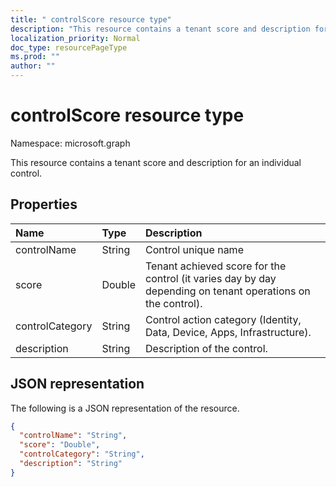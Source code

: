 ```yaml
---
title: " controlScore resource type"
description: "This resource contains a tenant score and description for an individual control."
localization_priority: Normal
doc_type: resourcePageType
ms.prod: ""
author: ""
---
```


#  controlScore resource type

Namespace: microsoft.graph

This resource contains a tenant score and description for an individual control.

## Properties

|Name |Type |Description |
|:--|:--|:--|
|	controlName	|	String	|	Control unique name	|
|	score	|	Double	|  Tenant achieved score for the control (it varies day by day depending on tenant operations on the control). |
|	controlCategory	|	String	|  Control action category (Identity, Data, Device, Apps, Infrastructure). |
|	description	|	String	|  Description of the control. |

## JSON representation

The following is a JSON representation of the resource.

<!-- {
  "blockType": "resource",
  "optionalProperties": [

  ],
  "@odata.type": "microsoft.graph.controlScore"
}-->

```json
{
  "controlName": "String",
  "score": "Double",
  "controlCategory": "String",
  "description": "String"
}

```


<!-- {
  "type": "#page.annotation",
  "description": "controlScore resource",
  "keywords": "",
  "section": "documentation",
  "tocPath": ""
}-->

